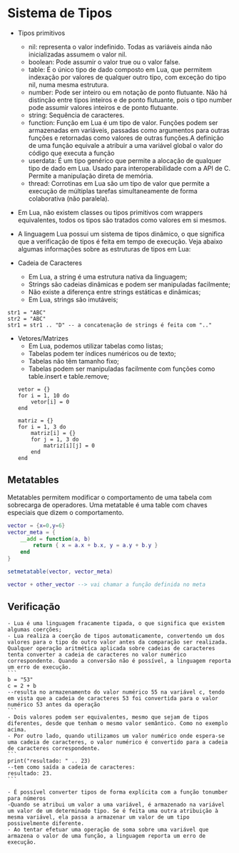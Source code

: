 # Sistema de Tipos
- Tipos primitivos
	- nil: representa o valor indefinido. Todas as variáveis ainda não inicializadas assumem o valor nil.
	- boolean: Pode assumir o valor true ou o valor false.
	- table: É o único tipo de dado composto em Lua, que permitem indexação por valores de qualquer outro tipo, com exceção do tipo nil, numa mesma estrutura.
	- number: Pode ser inteiro ou em notação de ponto flutuante. Não há distinção entre tipos inteiros e de ponto flutuante, pois o tipo number pode assumir valores inteiros e de ponto flutuante.
	- string: Sequência de caracteres.
	- function: Função em Lua é um tipo de valor. Funções podem ser armazenadas em variáveis, passadas como argumentos para outras funções e retornadas como valores de outras funções.A definição de uma função equivale a atribuir a uma variável global o valor do código que executa a função
	- userdata: É um tipo genérico que permite a alocação de qualquer tipo de dado em Lua. Usado para interoperabilidade com a API de C. Permite a manipulação direta de memória.
	- thread: Corrotinas em Lua são um tipo de valor que permite a execução de múltiplas tarefas simultaneamente de forma colaborativa (não paralela).
	
- Em Lua, não existem classes ou tipos primitivos com wrappers equivalentes, todos os tipos são tratados como valores em si mesmos.
- A linguagem Lua possui um sistema de tipos dinâmico, o que significa que a verificação de tipos é feita em tempo de execução. Veja abaixo algumas informações sobre as estruturas de tipos em Lua:

- Cadeia de Caracteres
	- Em Lua, a string é uma estrutura nativa da linguagem;
	- Strings são cadeias dinâmicas e podem ser manipuladas facilmente;
	- Não existe a diferença entre strings estáticas e dinâmicas;
	- Em Lua, strings são imutáveis;
```
str1 = "ABC"
str2 = "ABC"
str1 = str1 .. "D" -- a concatenação de strings é feita com ".."
```

- Vetores/Matrizes
	- Em Lua, podemos utilizar tabelas como listas;
	- Tabelas podem ter índices numéricos ou de texto;
	- Tabelas não têm tamanho fixo;
	- Tabelas podem ser manipuladas facilmente com funções como table.insert e table.remove;
	```
	vetor = {}
	for i = 1, 10 do
		vetor[i] = 0
	end
	
	matriz = {}
	for i = 1, 3 do
		matriz[i] = {}
		for j = 1, 3 do
			matriz[i][j] = 0
		end
	end
	```
## Metatables

Metatables permitem modificar o comportamento de uma tabela com sobrecarga de operadores.
Uma metatable é uma table com chaves especiais que dizem o comportamento.

```lua
vector = {x=0,y=6}
vector_meta = {
	__add = function(a, b)
		return { x = a.x + b.x, y = a.y + b.y }
	end
}

setmetatable(vector, vector_meta)

vector + other_vector --> vai chamar a função definida no meta
```


## Verificação
	- Lua é uma linguagem fracamente tipada, o que significa que existem algumas coerções;
	- Lua realiza a coerção de tipos automaticamente, convertendo um dos valores para o tipo do outro valor antes da comparação ser realizada.
	Qualquer operação aritmética aplicada sobre cadeias de caracteres tenta converter a cadeia de caracteres no valor numérico correspondente. Quando a conversão não é possível, a linguagem reporta um erro de execução.
	```
	b = "53"
	c = 2 + b
	--resulta no armazenamento do valor numérico 55 na variável c, tendo em vista que a cadeia de caracteres 53 foi convertida para o valor numérico 53 antes da operação
	```
	- Dois valores podem ser equivalentes, mesmo que sejam de tipos diferentes, desde que tenham o mesmo valor semântico. Como no exemplo acima.
	- Por outro lado, quando utilizamos um valor numérico onde espera-se uma cadeia de caracteres, o valor numérico é convertido para a cadeia de caracteres correspondente.
	```
	print("resultado: " .. 23)
	--tem como saída a cadeia de caracteres:
	resultado: 23.
	```

	- É possível converter tipos de forma explícita com a função tonumber para números
	-Quando se atribui um valor a uma variável, é armazenado na variável um valor de um determinado tipo. Se é feita uma outra atribuição à mesma variável, ela passa a armazenar um valor de um tipo possivelmente diferente.
	- Ao tentar efetuar uma operação de soma sobre uma variável que armazena o valor de uma função, a linguagem reporta um erro de execução.


